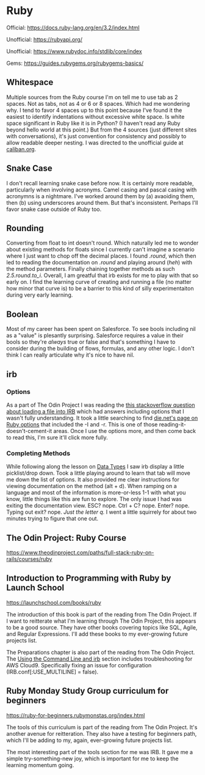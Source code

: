 # Ruby

Official: https://docs.ruby-lang.org/en/3.2/index.html

Unofficial: https://rubyapi.org/ 

Unofficial: https://www.rubydoc.info/stdlib/core/index

Gems: https://guides.rubygems.org/rubygems-basics/

## Whitespace
Multiple sources from the Ruby course I'm on tell me to use tab as 2 spaces. Not as tabs, not as 4 or 6 or 8 spaces. Which had me wondering why. I tend to favor 4 spaces up to this point because I've found it the easiest to identify indentations without excessive white space. Is white space significant in Ruby like it is in Python? (I haven't read any Ruby beyond hello world at this point.) But from the 4 sources (just different sites with conversations), it's just convention for consistency and possibly to allow readable deeper nesting. I was directed to the unofficial guide at [caliban.org](https://caliban.org/ruby/rubyguide.shtml#indentation).

## Snake Case
I don't recall learning snake case before now. It is certainly more readable, particularly when involving acronyms. Camel casing and pascal casing with acronymns is a nightmare. I've worked around them by (a) avaoiding them, then (b) using underscores around them. But that's inconsistent. Perhaps I'll favor snake case outside of Ruby too.

## Rounding
Converting from float to int doesn't round. Which naturally led me to wonder about existing methods for floats since I currently can't imagine a scenario where I just want to chop off the decimal places. I found *.round*, which then led to reading the documentation on *.round* and playing around (*heh*) with the method parameters. Finally chaining together methods as such *2.5.round.to_i*. Overall, I am greatful that irb exists for me to play with that so early on. I find the learning curve of creating and running a file (no matter how minor that curve is) to be a barrier to this kind of silly experimentaiton during very early learning.

## Boolean
Most of my career has been spent on Salesforce. To see bools including nil as a "value" is plesantly surprising. Salesforce requires a value in their bools so they're *always* true or false and that's something I have to consider during the building of flows, formulas, and any other logic. I don't think I can really articulate why it's nice to have nil.

## irb
### Options
As a part of The Odin Project I was reading the [this stackoverflow question about loading a file into IRB](https://stackoverflow.com/questions/13112245/ruby-how-to-load-a-file-into-interactive-ruby-console-irb/38533339) which had answers including options that I wasn't fully understanding. It took a little searching to find [die.net's page on Ruby options](https://linux.die.net/man/1/ruby) that included the -I and -r. This is one of those reading-it-doesn't-cement-it areas. Once I use the options more, and then come back to read this, I'm sure it'll click more fully.

### Completing Methods
While following along the lesson on [Data Types](https://www.theodinproject.com/lessons/ruby-basic-data-types) I saw irb display a little picklist/drop down. Took a little playing around to learn that tab will move me down the list of options. It also provided me clear instructions for viewing documentation on the method (alt + d). When ramping on a language and most of the information is more-or-less 1-1 with what you know, little things like this are fun to explore. The only issue I had was exiting the documentation view. ESC? nope. Ctrl + C? nope. Enter? nope. Typing out exit? nope. *Just the letter q.* I went a little squirrely for about two minutes trying to figure that one out.

## The Odin Project: Ruby Course
https://www.theodinproject.com/paths/full-stack-ruby-on-rails/courses/ruby

## Introduction to Programming with Ruby by Launch School
https://launchschool.com/books/ruby

The introduction of this book is part of the reading from The Odin Project. If I want to reitterate what I'm learning through The Odin Project, this appears to be a good source. They have other books covering topics like SQL, Agile, and Regular Expressions. I'll add these books to my ever-growing future projects list.

The Preparations chapter is also part of the reading from The Odin Project. The [Using the Command Line and irb](https://launchschool.com/books/ruby/read/preparations#usingcommandlineandirb) section includes troubleshooting for AWS Cloud9. Specifically fixing an issue for configuration (IRB.conf[:USE_MULTILINE] = false).

## Ruby Monday Study Group curriculum for beginners
https://ruby-for-beginners.rubymonstas.org/index.html

The tools of this curriculum is part of the reading from The Odin Project. It's another avenue for reitteration. They also have a testing for beginners path, which I'll be adding to my, again, ever-growing future projects list.

The most interesting part of the tools section for me was IRB. It gave me a simple try-something-new joy, which is important for me to keep the learning momentum going.
